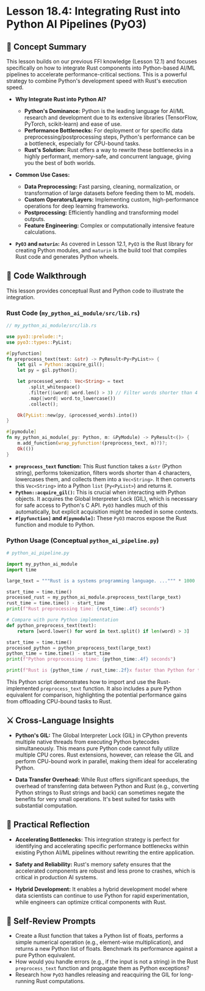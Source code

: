 # Lesson 18.4: Integrating Rust into Python AI Pipelines (PyO3)

## 🧠 Concept Summary

This lesson builds on our previous FFI knowledge (Lesson 12.1) and focuses specifically on how to integrate Rust components into Python-based AI/ML pipelines to accelerate performance-critical sections. This is a powerful strategy to combine Python's development speed with Rust's execution speed.

- **Why Integrate Rust into Python AI?**
    - **Python's Dominance:** Python is the leading language for AI/ML research and development due to its extensive libraries (TensorFlow, PyTorch, scikit-learn) and ease of use.
    - **Performance Bottlenecks:** For deployment or for specific data preprocessing/postprocessing steps, Python's performance can be a bottleneck, especially for CPU-bound tasks.
    - **Rust's Solution:** Rust offers a way to rewrite these bottlenecks in a highly performant, memory-safe, and concurrent language, giving you the best of both worlds.

- **Common Use Cases:**
    - **Data Preprocessing:** Fast parsing, cleaning, normalization, or transformation of large datasets before feeding them to ML models.
    - **Custom Operators/Layers:** Implementing custom, high-performance operations for deep learning frameworks.
    - **Postprocessing:** Efficiently handling and transforming model outputs.
    - **Feature Engineering:** Complex or computationally intensive feature calculations.

- **`PyO3` and `maturin`:** As covered in Lesson 12.1, `PyO3` is the Rust library for creating Python modules, and `maturin` is the build tool that compiles Rust code and generates Python wheels.

## 🧩 Code Walkthrough

This lesson provides conceptual Rust and Python code to illustrate the integration.

### Rust Code (`my_python_ai_module/src/lib.rs`)

```rust
// my_python_ai_module/src/lib.rs

use pyo3::prelude::*;
use pyo3::types::PyList;

#[pyfunction]
fn preprocess_text(text: &str) -> PyResult<Py<PyList>> {
    let gil = Python::acquire_gil();
    let py = gil.python();

    let processed_words: Vec<String> = text
        .split_whitespace()
        .filter(|&word| word.len() > 3) // Filter words shorter than 4 chars
        .map(|word| word.to_lowercase())
        .collect();

    Ok(PyList::new(py, &processed_words).into())
}

#[pymodule]
fn my_python_ai_module(_py: Python, m: &PyModule) -> PyResult<()> {
    m.add_function(wrap_pyfunction!(preprocess_text, m)?)?;
    Ok(())
}
```

- **`preprocess_text` function:** This Rust function takes a `&str` (Python string), performs tokenization, filters words shorter than 4 characters, lowercases them, and collects them into a `Vec<String>`. It then converts this `Vec<String>` into a Python `list` (`Py<PyList>`) and returns it.
- **`Python::acquire_gil()`:** This is crucial when interacting with Python objects. It acquires the Global Interpreter Lock (GIL), which is necessary for safe access to Python's C API. `PyO3` handles much of this automatically, but explicit acquisition might be needed in some contexts.
- **`#[pyfunction]` and `#[pymodule]`:** These `PyO3` macros expose the Rust function and module to Python.

### Python Usage (Conceptual `python_ai_pipeline.py`)

```python
# python_ai_pipeline.py

import my_python_ai_module
import time

large_text = """Rust is a systems programming language. ...""" * 1000

start_time = time.time()
processed_rust = my_python_ai_module.preprocess_text(large_text)
rust_time = time.time() - start_time
print(f"Rust preprocessing time: {rust_time:.4f} seconds")

# Compare with pure Python implementation
def python_preprocess_text(text):
    return [word.lower() for word in text.split() if len(word) > 3]

start_time = time.time()
processed_python = python_preprocess_text(large_text)
python_time = time.time() - start_time
print(f"Python preprocessing time: {python_time:.4f} seconds")

print(f"Rust is {python_time / rust_time:.2f}x faster than Python for this task.")
```

This Python script demonstrates how to import and use the Rust-implemented `preprocess_text` function. It also includes a pure Python equivalent for comparison, highlighting the potential performance gains from offloading CPU-bound tasks to Rust.

## ⚔️ Cross-Language Insights

- **Python's GIL:** The Global Interpreter Lock (GIL) in CPython prevents multiple native threads from executing Python bytecodes simultaneously. This means pure Python code cannot fully utilize multiple CPU cores. Rust extensions, however, can release the GIL and perform CPU-bound work in parallel, making them ideal for accelerating Python.

- **Data Transfer Overhead:** While Rust offers significant speedups, the overhead of transferring data between Python and Rust (e.g., converting Python strings to Rust strings and back) can sometimes negate the benefits for very small operations. It's best suited for tasks with substantial computation.

## 🚀 Practical Reflection

- **Accelerating Bottlenecks:** This integration strategy is perfect for identifying and accelerating specific performance bottlenecks within existing Python AI/ML pipelines without rewriting the entire application.

- **Safety and Reliability:** Rust's memory safety ensures that the accelerated components are robust and less prone to crashes, which is critical in production AI systems.

- **Hybrid Development:** It enables a hybrid development model where data scientists can continue to use Python for rapid experimentation, while engineers can optimize critical components with Rust.

## 🧩 Self-Review Prompts

- Create a Rust function that takes a Python list of floats, performs a simple numerical operation (e.g., element-wise multiplication), and returns a new Python list of floats. Benchmark its performance against a pure Python equivalent.
- How would you handle errors (e.g., if the input is not a string) in the Rust `preprocess_text` function and propagate them as Python exceptions?
- Research how `PyO3` handles releasing and reacquiring the GIL for long-running Rust computations.

